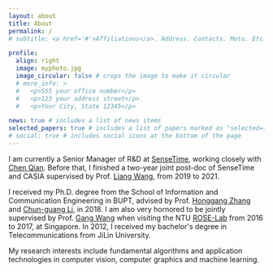 ```yaml
---
layout: about
title: About
permalink: /
# subtitle: <a href='#'>Affiliations</a>. Address. Contacts. Moto. Etc.

profile:
  align: right
  image: myphoto.jpg
  image_circular: false # crops the image to make it circular
  # more_info: >
  #   <p>555 your office number</p>
  #   <p>123 your address street</p>
  #   <p>Your City, State 12345</p>

news: true # includes a list of news items
selected_papers: true # includes a list of papers marked as "selected={true}"
# social: true # includes social icons at the bottom of the page
---
```


I am currently a Senior Manager of R&D at [SenseTime](https://www.sensetime.com/cn), working closely with [Chen Qian](https://scholar.google.com/citations?user=AerkT0YAAAAJ&hl=en). Before that, I finished a two-year joint post-doc of SenseTime and CASIA supervised by Prof. [Liang Wang](http://www.cbsr.ia.ac.cn/users/liangwang/), from 2019 to 2021. 

I received my Ph.D. degree from the School of Information and Communication Engineering in BUPT, advised by Prof. [Honggang Zhang](https://teacher.bupt.edu.cn/zhanghonggang/zh_CN/index.htm) and [Chun-guang Li](https://teacher.bupt.edu.cn/cgli), in 2018. I am also very hornored to be jointly supervised by Prof. [Gang Wang](https://scholar.google.com/citations?user=NMhRWkIAAAAJ&hl=en) when visiting the NTU [ROSE-Lab](https://www.ntu.edu.sg/rose) from 2016 to 2017, at Singapore. In 2012, I received my bachelor's degree in Telecommunications from JiLin University.

My research interests include fundamental algorithms and application technologies in computer vision, computer graphics and machine learning.


<!-- ** Job positions are open for researchers and interns at SenseTime! ** -->

<!-- Write your biography here. Tell the world about yourself. Link to your favorite [subreddit](http://reddit.com). You can put a picture in, too. The code is already in, just name your picture `prof_pic.jpg` and put it in the `img/` folder.

Put your address / P.O. box / other info right below your picture. You can also disable any of these elements by editing `profile` property of the YAML header of your `_pages/about.md`. Edit `_bibliography/papers.bib` and Jekyll will render your [publications page](/al-folio/publications/) automatically.

Link to your social media connections, too. This theme is set up to use [Font Awesome icons](https://fontawesome.com/) and [Academicons](https://jpswalsh.github.io/academicons/), like the ones below. Add your Facebook, Twitter, LinkedIn, Google Scholar, or just disable all of them. -->
